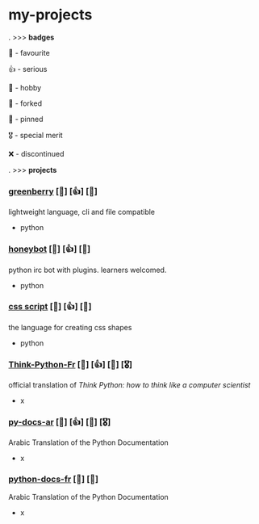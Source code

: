 # my-projects

. >>> **badges** 

🌟 - favourite

👍 - serious

🎉 - hobby

🍴 - forked

📌 - pinned

🎖️ - special merit

❌ - discontinued

. >>> **projects** 

### [greenberry](https://github.com/Abdur-rahmaanJ/greenBerry) [🌟] [👍] [📌]
lightweight language, cli and file compatible
- python

### [honeybot](https://github.com/Abdur-rahmaanJ/honeybot) [🌟] [👍] [📌]
python irc bot with plugins. learners welcomed.
- python

### [css script](https://github.com/Abdur-rahmaanJ/css-script) [🌟] [👍] [📌]
the language for creating css shapes
- python

### [Think-Python-Fr](https://github.com/Abdur-rahmaanJ/Think-Python-Fr) [🌟] [👍] [📌] [🎖️]
official translation of *Think Python: how to think like a computer scientist*
- x

### [py-docs-ar](https://github.com/Abdur-rahmaanJ/py-docs-ar) [🌟] [👍] [📌] [🎖️]
Arabic Translation of the Python Documentation
- x

### [python-docs-fr](https://github.com/Abdur-rahmaanJ/python-docs-fr) [🌟] [🍴]
Arabic Translation of the Python Documentation
- x

